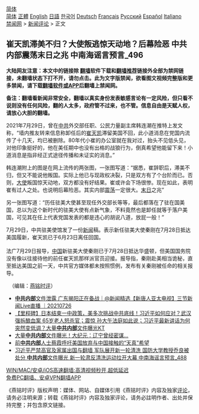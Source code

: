  <!-- 面包屑导航 --> <div class="breadcrumb"><!-- GTranslate: https://gtranslate.io/ -->  <div class="switcher notranslate">  <div class="selected">  <a href="#" onclick="return false;"> 简体</a>  </div>  <div class="option">  <a href="https://www.bannedbook.org" onclick="doGTranslate('zh-CN|zh-CN');jQuery('div.switcher div.selected a').html(jQuery(this).html());return false;" title="简体中文" class="nturl selected"> 简体</a>  <a href="https://www.bannedbook.org/zh-tw/" onclick="doGTranslate('zh-CN|zh-TW');jQuery('div.switcher div.selected a').html(jQuery(this).html());return false;" title="繁體中文" class="nturl"> 正體</a>  <a href="https://www.bannedbook.org/en/" onclick="doGTranslate('zh-CN|en');jQuery('div.switcher div.selected a').html(jQuery(this).html());return false;" title="English" class="nturl"> English</a>  <a href="https://www.bannedbook.org/ja/" onclick="doGTranslate('zh-CN|ja');jQuery('div.switcher div.selected a').html(jQuery(this).html());return false;" title="日本語" class="nturl"> 日語</a>  <a href="https://www.bannedbook.org/ko/" onclick="doGTranslate('zh-CN|ko');jQuery('div.switcher div.selected a').html(jQuery(this).html());return false;" title="한국어" class="nturl"> 한국어</a>  <a href="https://www.bannedbook.org/de/" onclick="doGTranslate('zh-CN|de');jQuery('div.switcher div.selected a').html(jQuery(this).html());return false;" title="Deutsch" class="nturl"> Deutsch</a>  <a href="https://www.bannedbook.org/fr/" onclick="doGTranslate('zh-CN|fr');jQuery('div.switcher div.selected a').html(jQuery(this).html());return false;" title="Français" class="nturl"> Français</a>  <a href="https://www.bannedbook.org/ru/" onclick="doGTranslate('zh-CN|ru');jQuery('div.switcher div.selected a').html(jQuery(this).html());return false;" title="Русский" class="nturl"> Русский</a>  <a href="https://www.bannedbook.org/es/" onclick="doGTranslate('zh-CN|es');jQuery('div.switcher div.selected a').html(jQuery(this).html());return false;" title="Español" class="nturl"> Español</a>  <a href="https://www.bannedbook.org/it/" onclick="doGTranslate('zh-CN|it');jQuery('div.switcher div.selected a').html(jQuery(this).html());return false;" title="Italiano" class="nturl"> Italiano</a>  </div>  </div>      <div class='breadcrumb-sub'><!-- Breadcrumb NavXT 6.3.0 --> <a href="https://www.bannedbook.org/" class="home">禁闻网</a> &gt; <a href="https://www.bannedbook.org/bnews/comments/" class="category">新闻评论</a> &gt; 正文</div></div><h2>崔天凯滞美不归？大使叛逃惊天动地？后幕险恶 中共内部震荡末日之兆 中南海谣言预言_496</h2> <p class="notice"><b>大陆网友注意：本文中的链接除 <a href="https://github.com/bannedbook/fanqiang" >翻墙</a>软件下载和<a href="https://github.com/killgcd/justmysocks/blob/master/README.md">翻墙推荐</a>链接外全部为禁网链接，未翻墙状态下打不开，请勿点击。此为文字版禁闻，欲看图文视频完整版和更多禁闻，请下载<a href="https://github.com/bannedbook/fanqiang">翻墙软件或APP</a>后翻墙上禁闻网。</p><p>备注：翻墙看新闻非常安全，翻墙以真实身份发表敏感言论有一定风险，但只看不说则没有任何风险，翻的人太多，政府管不过来，也不管。信息自由是天赋人权，请放心大胆的翻墙。</b></p>  <div class="entry">  <p></p> <p>2021年7月29日&#65292;曾在<a href="https://www.bannedbook.org/bnews/tag/%e4%b8%ad%e5%85%b1/" class="st_tag internal_tag" rel="tag" title="标签 中共 下的日志">中共</a>外交部任职&#12289;公民力量副主席韩连潮在推特上发文称&#65292;&#8220;墙内推友转来信息称卸任后的<a href="https://www.bannedbook.org/bnews/tag/%e5%b4%94%e5%a4%a9%e5%87%af/" class="st_tag internal_tag" rel="tag" title="标签 崔天凯 下的日志">崔天凯</a>滞留美国不回&#65292;此小道消息在党国内流传了十几天&#65292;均已被删除&#12290;80年代小崔的办公室就在我对过&#65292;抬头不见低头见&#65292;对他印象挺好的&#65292;他在美任期中也没有出格的战狼行为&#65292;倒真希望他能留下来&#65281;小道消息是指非经正式途径传播和未证实的消息&#12290;&#8221;</p>  <p>   韩连潮附上的图是在网上流传的两张图&#65292;一张图写道&#65306;&#8220;据悉&#65292;崔辞职后&#65292;滞美不归&#65292;但又不能说他叛国&#12290;实际上他已与现政权决裂&#65292;只是双方有了个台阶而已&#12290;否则&#65292;<a href="https://www.bannedbook.org/bnews/tag/%E5%A4%A7%E4%BD%BF/" class="st_tag internal_tag" rel="tag" title="标签 大使 下的日志">大使</a>叛国惊天动地&#65292;双方都没有好结果&#12290;崔或许会下场很惨&#12290;现在如此&#65292;表明崔有过人之处&#12290;也说明后幕险恶&#12290;其实内部<a href="https://www.bannedbook.org/bnews/tag/%E9%9C%87%E8%8D%A1/" class="st_tag internal_tag" rel="tag" title="标签 震荡 下的日志">震荡</a>一定很大&#12290;<a href="https://www.bannedbook.org/bnews/tag/%E6%9C%AB%E6%97%A5/" class="st_tag internal_tag" rel="tag" title="标签 末日 下的日志">末日</a>之兆&#8221;</p> <p>另一张图写道&#65306;&#8220;历任驻美大使甚至现任外交部长等等&#65292;最后都落在了驻在国美国&#65292;总以为这个新时代的驻美大使有点新气象&#65292;不料竟然也是卸任就等于落户美国&#65292;可见其在任上代表党国发表的都是违心的胡说八道&#65292;放屁一般&#65281;&#8221; </p>  <p>7月29日&#65292;中共驻美使馆发了一份<span class='wp_keywordlink_affiliate'><a href="https://www.bannedbook.org/" title="新闻">新闻</a></span>稿&#12290;表示新任驻美大使秦刚在7月28日抵达美国履新&#65292;崔天凯已于6月23日离任回国&#12290;<br />&nbsp;<br />法广7月29日报导&#65292;<span class='wp_keywordlink_affiliate'><a href="https://www.bannedbook.org/" title="中国" target="_blank">中国</a></span>新驻美大使秦刚已于7月28日抵达华盛顿&#65292;但美国国务院没有像以往接待他的前任崔天凯那样派官员迎接&#12290;报导指&#65292;秦刚赴美相当诡秘&#65292;直至抵达美国之前一天&#65292;中共官方媒体都未按照惯例&#65292;发布有关秦刚被任命的相关报导&#12290;</p> <p></p>  <p></p> <p></p>  <p>&nbsp; &#65288;编辑&#65306;<a href="https://www.bannedbook.org/bnews/tag/%e7%87%95%e9%93%ad%e6%97%b6%e8%af%84/" class="st_tag internal_tag" rel="tag" title="标签 燕铭时评 下的日志">燕铭时评</a>&#65289;</p> <ul class='op-related-articles' title='相关阅读'> <li><a href='https://www.bannedbook.org/bnews/bannedvideo/20210726/1594336.html' target='_blank'><b>中共内部</b>文件泄露 广东揭阳正在备战｜@新闻精选【新唐人亚太电视】三节新闻Live直播 ｜20210726</a></li> <li><a href='https://www.bannedbook.org/bnews/bannedvideo/20210718/1589244.html' target='_blank'>【里程碑】日本结束一中政策，美多次挑战中共底线！习近平如何应对？武汉强拆酿血案 65岁老人怒杀官；震惊 孙大午法庭如此说；习近平最新讲话为何突然变低调？大量<b>中共内部</b>文件曝光KT</a></li> <li><a href='https://www.bannedbook.org/bnews/cbnews/20210715/1587607.html' target='_blank'>大量<b>中共内部</b>文件曝光！大纪元：辽宁曾经密谋…</a></li> <li><a href='https://www.bannedbook.org/bnews/headline/20210701/1577757.html' target='_blank'>前<b>中共内部</b>人士蔡霞呼吁美国放弃与中国接触的“天真”希望</a></li> <li><a href='https://www.bannedbook.org/bnews/comments/20210630/1577335.html' target='_blank'>习近平严禁高官及家属出国与翻墙 军队展开新一轮清洗 国防大学教授乔良被处分 <b>中共内部</b>文件曝光 新一轮肃反清洗运动拉开大幕 中南海谣言预言_488</a></li> </ul> <p class="texttj"> <a href="https://github.com/bannedbook/fanqiang/wiki/V2ray%E6%9C%BA%E5%9C%BA" target="_blank">WIN/MAC/安卓/iOS高速翻墙:高清视频秒开,超低延迟</a><br/> <a href="https://github.com/bannedbook/fanqiang/wiki/%E7%A6%81%E9%97%BB%E7%BD%91%E5%AE%89%E5%8D%93%E7%BF%BB%E5%A2%99%E6%96%B0%E9%97%BBAPP" target="_blank">免费PC翻墙、安卓VPN翻墙APP</a></p><p>&#12298;燕铭时评&#12299;版权声明&#65306;媒体&#12289;网站&#12289;自媒体引用&#12298;燕铭时评&#12299;内容及独家<span class='wp_keywordlink_affiliate'><a href="https://www.bannedbook.org/bnews/comments/" title="新闻评论" target="_blank">评论</a></span>&#65292;请务必注明来源&#65307;转载&#12298;燕铭时评&#12299;内容及独家评论&#65292;请务必註明作者&#12289;出处并保持完整&#65307;并包含原文链接&#12290;  </p><a name='sharetosocial'></a>  <div style="margin-bottom:5px;padding-bottom:5px;clear:both"> <div id="archive-pix-1" class="banner-ads"> <!-- AuctionX Display platform tag START --> <div id="26318x728x90x621x_ADSLOT2" clicktrack="%%CLICK_URL_ESC%%"></div> <!-- AuctionX Display platform tag END --> </div> <div id="archive-pix-2" class="banner-ads"> <!-- AuctionX Display platform tag START --> <div id="26315x300x250x621x_ADSLOT2" clicktrack="%%CLICK_URL_ESC%%"></div> <!-- AuctionX Display platform tag END --> </div> </div>  <div id="archive-pix-1" class="banner-ads"> <!-- AuctionX Display platform tag START --> <div id="26318x728x90x621x_ADSLOT3" clicktrack="%%CLICK_URL_ESC%%"></div> <!-- AuctionX Display platform tag END --> </div> </div><!--END ENTRY--> 